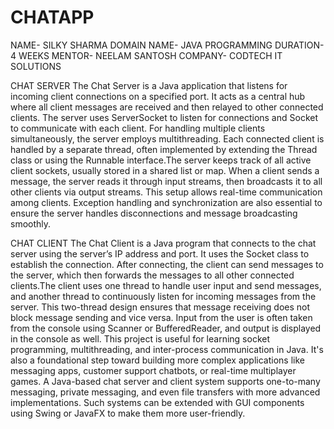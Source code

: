 # CHATAPP
NAME- SILKY SHARMA 
DOMAIN NAME- JAVA PROGRAMMING
DURATION- 4 WEEKS 
MENTOR- NEELAM SANTOSH
COMPANY- CODTECH IT SOLUTIONS

CHAT SERVER
The Chat Server is a Java application that listens for incoming client connections on a specified port. It acts as a central hub where all client messages are received and then relayed to other connected clients. The server uses ServerSocket to listen for connections and Socket to communicate with each client. For handling multiple clients simultaneously, the server employs multithreading. Each connected client is handled by a separate thread, often implemented by extending the Thread class or using the Runnable interface.The server keeps track of all active client sockets, usually stored in a shared list or map. When a client sends a message, the server reads it through input streams, then broadcasts it to all other clients via output streams. This setup allows real-time communication among clients. Exception handling and synchronization are also essential to ensure the server handles disconnections and message broadcasting smoothly.

CHAT CLIENT
The Chat Client is a Java program that connects to the chat server using the server’s IP address and port. It uses the Socket class to establish the connection. After connecting, the client can send messages to the server, which then forwards the messages to all other connected clients.The client uses one thread to handle user input and send messages, and another thread to continuously listen for incoming messages from the server. This two-thread design ensures that message receiving does not block message sending and vice versa. Input from the user is often taken from the console using Scanner or BufferedReader, and output is displayed in the console as well.
This project is useful for learning socket programming, multithreading, and inter-process communication in Java. It's also a foundational step toward building more complex applications like messaging apps, customer support chatbots, or real-time multiplayer games.
A Java-based chat server and client system supports one-to-many messaging, private messaging, and even file transfers with more advanced implementations. Such systems can be extended with GUI components using Swing or JavaFX to make them more user-friendly.
